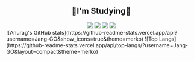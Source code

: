 <div align="center";>
	<h2>
		<b>📖I'm Studying📖</b>
	</h2>
	<img src="https://img.shields.io/badge/Java-F80000?style=flat&logo=Java&logoColor=white" />
	<img src="https://img.shields.io/badge/HTML5-E34F26?style=flat&logo=HTML5&logoColor=white" />
	<img src="https://img.shields.io/badge/CSS3-1572B6?style=flat&logo=CSS3&logoColor=white" />
  <img src="https://img.shields.io/badge/Python-3776AB?style=flat&logo=Python&logoColor=white" />
</div>
	![Anurag's GitHub stats](https://github-readme-stats.vercel.app/api?username=Jang-GO&show_icons=true&theme=merko)
	![Top Langs](https://github-readme-stats.vercel.app/api/top-langs/?username=Jang-GO&layout=compact&theme=merko)
<!--
**Jang-GO/Jang-GO** is a ✨ _special_ ✨ repository because its `README.md` (this file) appears on your GitHub profile.

Here are some ideas to get you started:

- 🔭 I’m currently working on ...
- 🌱 I’m currently learning ...
- 👯 I’m looking to collaborate on ...
- 🤔 I’m looking for help with ...
- 💬 Ask me about ...
- 📫 How to reach me: ...
- 😄 Pronouns: ...
- ⚡ Fun fact: ...
-->
